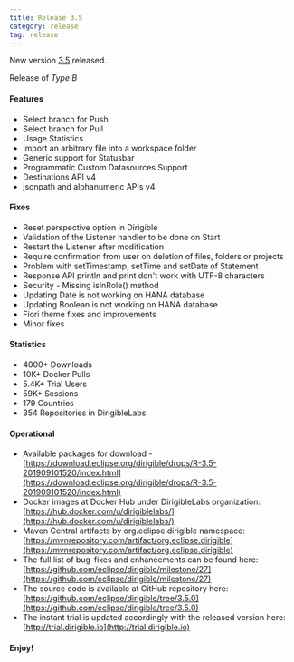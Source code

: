 ```yaml
---
title: Release 3.5
category: release
tag: release
---
```


New version [3.5](http://download.eclipse.org/dirigible/drops/R-3.5-201909101520/index.html) released.

Release of *Type B*

#### Features

* Select branch for Push
* Select branch for Pull
* Usage Statistics
* Import an arbitrary file into a workspace folder
* Generic support for Statusbar
* Programmatic Custom Datasources Support
* Destinations API v4
* jsonpath and alphanumeric APIs v4

#### Fixes

* Reset perspective option in Dirigible
* Validation of the Listener handler to be done on Start
* Restart the Listener after modification
* Require confirmation from user on deletion of files, folders or projects
* Problem with setTimestamp, setTime and setDate of Statement
* Response API println and print don't work with UTF-8 characters
* Security - Missing isInRole() method
* Updating Date is not working on HANA database
* Updating Boolean is not working on HANA database
* Fiori theme fixes and improvements
* Minor fixes

#### Statistics

* 4000+ Downloads
* 10K+ Docker Pulls
* 5.4K+ Trial Users
* 59K+ Sessions
* 179 Countries
* 354 Repositories in DirigibleLabs

#### Operational

* Available packages for download - [https://download.eclipse.org/dirigible/drops/R-3.5-201909101520/index.html](https://download.eclipse.org/dirigible/drops/R-3.5-201909101520/index.html)
* Docker images at Docker Hub under DirigibleLabs organization:	[https://hub.docker.com/u/dirigiblelabs/](https://hub.docker.com/u/dirigiblelabs/)
* Maven Central artifacts by org.eclipse.dirigible namespace: [https://mvnrepository.com/artifact/org.eclipse.dirigible](https://mvnrepository.com/artifact/org.eclipse.dirigible)
* The full list of bug-fixes and enhancements can be found here: [https://github.com/eclipse/dirigible/milestone/27](https://github.com/eclipse/dirigible/milestone/27)
* The source code is available at GitHub repository here: [https://github.com/eclipse/dirigible/tree/3.5.0](https://github.com/eclipse/dirigible/tree/3.5.0)
* The instant trial is updated accordingly with the released version here: [http://trial.dirigible.io](http://trial.dirigible.io)

#### Enjoy!
